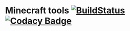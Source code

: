 Minecraft tools
[![BuildStatus](https://travis-ci.com/bmstefanski/minecraft-tools.svg?token=DmyxLMiBCwXd4nNMSj5o&branch=master)](https://travis-ci.com/bmstefanski/minecraft-tools)
[![Codacy Badge](https://api.codacy.com/project/badge/Grade/30ca032a96c04820b35ad4e891f39199)](https://www.codacy.com?utm_source=github.com&amp;utm_medium=referral&amp;utm_content=bmstefanski/minecraft-tools&amp;utm_campaign=Badge_Grade)
=========

